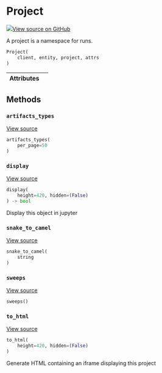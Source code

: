 # Project



[![](https://www.tensorflow.org/images/GitHub-Mark-32px.png)View source on GitHub](https://www.github.com/wandb/client/tree/v0.12.9/wandb/apis/public.py#L1207-L1289)



A project is a namespace for runs.

```python
Project(
    client, entity, project, attrs
)
```







| Attributes |  |
| :--- | :--- |



## Methods

<h3 id="artifacts_types"><code>artifacts_types</code></h3>

[View source](https://www.github.com/wandb/client/tree/v0.12.9/wandb/apis/public.py#L1240-L1242)

```python
artifacts_types(
    per_page=50
)
```




<h3 id="display"><code>display</code></h3>

[View source](https://www.github.com/wandb/client/tree/v0.12.9/wandb/apis/public.py#L777-L788)

```python
display(
    height=420, hidden=(False)
) -> bool
```

Display this object in jupyter


<h3 id="snake_to_camel"><code>snake_to_camel</code></h3>

[View source](https://www.github.com/wandb/client/tree/v0.12.9/wandb/apis/public.py#L773-L775)

```python
snake_to_camel(
    string
)
```




<h3 id="sweeps"><code>sweeps</code></h3>

[View source](https://www.github.com/wandb/client/tree/v0.12.9/wandb/apis/public.py#L1244-L1289)

```python
sweeps()
```




<h3 id="to_html"><code>to_html</code></h3>

[View source](https://www.github.com/wandb/client/tree/v0.12.9/wandb/apis/public.py#L1224-L1232)

```python
to_html(
    height=420, hidden=(False)
)
```

Generate HTML containing an iframe displaying this project




